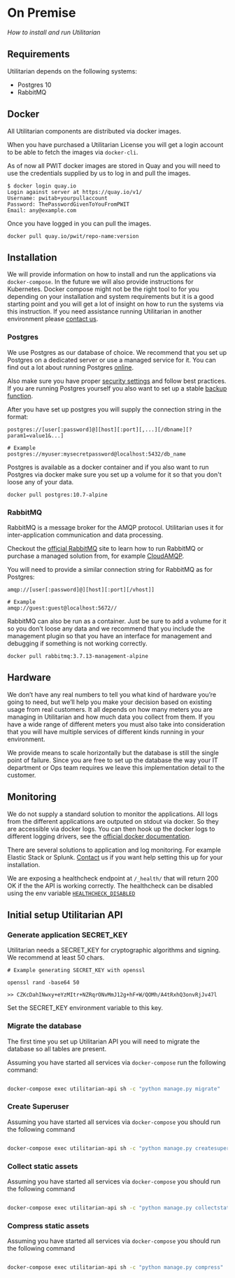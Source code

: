# On Premise

*How to install and run Utilitarian*



## Requirements

Utilitarian depends on the following systems:

* Postgres 10
* RabbitMQ


## Docker

All Utilitarian components are distributed via docker images.  


When you have purchased a Utilitarian License you will get a login account to 
be able to fetch the images via `docker-cli`.


As of now all PWIT docker images are stored in Quay and you will need to use the 
credentials supplied by us to log in and pull the images.


```
$ docker login quay.io
Login against server at https://quay.io/v1/
Username: pwitab+yourpullaccount
Password: ThePasswordGivenToYouFromPWIT
Email: any@example.com

```

Once you have logged in you can pull the images.

```
docker pull quay.io/pwit/repo-name:version

```

## Installation

We will provide information on how to install and run the applications via 
`docker-compose`. In the future we will also provide instructions for Kubernetes.
Docker compose might not be the right tool to for you depending on your 
installation and system requirements but it is a good starting point and you 
will get a lot of insight on how to run the systems via this instruction. If 
you need assistance running Utilitarian in another environment please [contact us](index.md#get-in-contact). 


### Postgres

We use Postgres as our database of choice. We recommend that you set up 
Postgres on a dedicated server or use a managed service for it. You can find out 
a lot about running Postgres [online](https://www.digitalocean.com/community/tutorials/how-to-install-and-use-postgresql-on-ubuntu-18-04).

Also make sure you have proper [security settings](https://www.digitalocean.com/community/tutorials/how-to-secure-postgresql-on-an-ubuntu-vps)
and follow best practices. If you are running Postgres yourself you also want 
to set up a stable [backup function](https://www.digitalocean.com/community/tutorials/how-to-backup-postgresql-databases-on-an-ubuntu-vps).

After you have set up postgres you will supply the connection string in the format:

```
postgres://[user[:password]@][host][:port][,...][/dbname][?param1=value1&...]
``` 

```
# Example
postgres://myuser:mysecretpassword@localhost:5432/db_name
```

Postgres is available as a docker container and if you also want to run Postgres 
via docker make sure you set up a volume for it so that you don't loose any of 
your data. 

```
docker pull postgres:10.7-alpine
```

### RabbitMQ

RabbitMQ is a message broker for the AMQP protocol. Utilitarian uses it for 
inter-application communication and data processing.

Checkout the [official RabbitMQ](https://www.rabbitmq.com/) site to learn how 
to run RabbitMQ or purchase a managed solution from, for 
example [CloudAMQP](https://www.cloudamqp.com/).

You will need to provide a similar connection string for RabbitMQ as for Postgres:

```
amqp://[user[:password]@][host][:port][/vhost]]

```

```
# Example
amqp://guest:guest@localhost:5672//
```

RabbitMQ can also be run as a container. Just be sure to add a volume for it so
you don't loose any data and we recommend that you include the management plugin 
so that you have an interface for management and debugging if something is not 
working correctly.

```
docker pull rabbitmq:3.7.13-management-alpine
```


## Hardware

We don’t have any real numbers to tell you what kind of hardware you’re going 
to need, but we’ll help you make your decision based on existing usage from 
real customers. It all depends on how many meters you are managing in Utilitarian 
and how much data you collect from them. If you have a wide range of different 
meters you must also take into consideration that you will have multiple 
services of different kinds running in your environment.

We provide means to scale horizontally but the database is still the single 
point of failure. Since you are free to set up the database the way your IT 
department or Ops team requires we leave this implementation detail to the 
customer.   


## Monitoring

We do not supply a standard solution to monitor the applications. All logs 
from the different applications are outputed on stdout via docker. So they are
accessible via docker logs. You can then hook up the docker logs to different 
logging drivers, see the [official docker documentation](https://docs.docker.com/config/containers/logging/configure/). 

There are several solutions to application and log monitoring. For example 
Elastic Stack or Splunk. [Contact](index.md#get-in-contact) us if you want help setting this up for your 
installation.

We are exposing a healthcheck endpoint at `/_health/` that will return 200 OK if 
the the API is working correctly. The healthcheck can be disabled using the env 
variable [`HEALTHCHECK_DISABLED`](component_settings.md#healthcheck_disabled) 


## Initial setup Utilitarian API

### Generate application SECRET_KEY

Utilitarian needs a SECRET_KEY for cryptographic algorithms and signing. 
We recommend at least 50 chars. 

```
# Example generating SECRET_KEY with openssl

openssl rand -base64 50

>> CZKcDahINwxy+eYzMItr+NZRqrONvMmJ12g+hF+W/QOMh/A4tRxhQ3onvRjJv47l
```

Set the SECRET_KEY environment variable to this key.

### Migrate the database

The first time you set up Utilitarian API you will need to migrate the database 
so all tables are present. 

Assuming you have started all services via `docker-compose` run the following 
command:

```bash

docker-compose exec utilitarian-api sh -c "python manage.py migrate"

```


### Create Superuser

Assuming you have started all services via `docker-compose` you should run the
following command


```bash

docker-compose exec utilitarian-api sh -c "python manage.py createsuperuser"

```


### Collect static assets

Assuming you have started all services via `docker-compose` you should run the
following command


```bash

docker-compose exec utilitarian-api sh -c "python manage.py collectstatic --no-input"

```

### Compress static assets

Assuming you have started all services via `docker-compose` you should run the
following command


```bash

docker-compose exec utilitarian-api sh -c "python manage.py compress"

```





